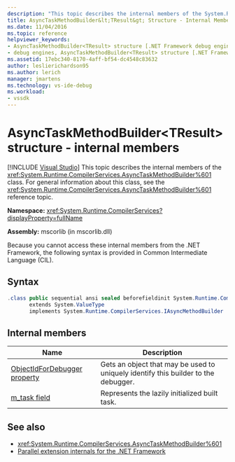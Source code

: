 ```yaml
---
description: "This topic describes the internal members of the System.Runtime.CompilerServices.AsyncTaskMethodBuilder class."
title: AsyncTaskMethodBuilder&lt;TResult&gt; Structure - Internal Members | Microsoft Docs
ms.date: 11/04/2016
ms.topic: reference
helpviewer_keywords:
- AsyncTaskMethodBuilder<TResult> structure [.NET Framework debug engines]
- debug engines, AsyncTaskMethodBuilder<TResult> structure [.NET Framework]
ms.assetid: 17ebc340-8170-4aff-bf54-dc4548c83632
author: leslierichardson95
ms.author: lerich
manager: jmartens
ms.technology: vs-ide-debug
ms.workload:
- vssdk
---
```

# AsyncTaskMethodBuilder&lt;TResult&gt; structure - internal members

 [!INCLUDE [Visual Studio](~/includes/applies-to-version/vs-not-mac.md)]
This topic describes the internal members of the <xref:System.Runtime.CompilerServices.AsyncTaskMethodBuilder%601> class. For general information about this class, see the <xref:System.Runtime.CompilerServices.AsyncTaskMethodBuilder%601> reference topic.

 **Namespace:** <xref:System.Runtime.CompilerServices?displayProperty=fullName>

 **Assembly:** mscorlib (in mscorlib.dll)

 Because you cannot access these internal members from the .NET Framework, the following syntax is provided in Common Intermediate Language (CIL).

## Syntax

```csharp
.class public sequential ansi sealed beforefieldinit System.Runtime.CompilerServices.AsyncTaskMethodBuilder`1<TResult>
       extends System.ValueType
       implements System.Runtime.CompilerServices.IAsyncMethodBuilder
```

## Internal members

|Name|Description|
|----------|-----------------|
|[ObjectIdForDebugger property](../../extensibility/debugger/asynctaskmethodbuilder-tresult-objectidfordebugger-property.md)|Gets an object that may be used to uniquely identify this builder to the debugger.|
|[m_task field](../../extensibility/debugger/asynctaskmethodbuilder-tresult-m-task-field.md)|Represents the lazily initialized built task.|

## See also
- <xref:System.Runtime.CompilerServices.AsyncTaskMethodBuilder%601>
- [Parallel extension internals for the .NET Framework](../../extensibility/debugger/parallel-extension-internals-for-the-dotnet-framework.md)
